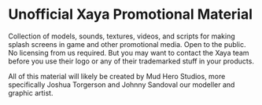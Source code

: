 # Unofficial Xaya Promotional Material
Collection of models, sounds, textures, videos, and scripts for making splash screens in game and other promotional media. Open to the public. No licensing from us required. But you may want to contact the Xaya team before you use their logo or any of their trademarked stuff in your products.

All of this material will likely be created by Mud Hero Studios, more specifically Joshua Torgerson and Johnny Sandoval our modeller and graphic artist.
